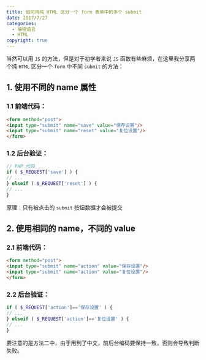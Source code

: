 ```yaml
---
title: 如何用纯 HTML 区分一个 form 表单中的多个 submit
date: 2017/7/27
categories:
  - 编程语言
  - HTML
copyright: true
---
```


当然可以用 `JS` 的方法，但是对于初学者来说 `JS` 函数有些麻烦，在这里我分享两个纯 `HTML` 区分一个 `form` 中不同 `submit` 的方法：

## 1. 使用不同的 name 属性

### 1.1 前端代码：

```html
<form method="post">
<input type="submit" name="save" value="保存设置"/>
<input type="submit" name="reset" value="复位设置"/>
</form>
```

### 1.2 后台验证：

```php
// PHP 代码
if ( $_REQUEST['save'] ) {
// ...
} elseif ( $_REQUEST['reset'] ) {
// ...
}
```

原理：只有被点击的 `submit` 按钮数据才会被提交

## 2. 使用相同的 name，不同的 value

### 2.1 前端代码：

```html
<form method="post">
<input type="submit" name="action" value="保存设置"/>
<input type="submit" name="action" value="复位设置"/>
</form>
```

### 2.2 后台验证：

```php
if ( $_REQUEST['action']=='保存设置' ) {
// ...
} elseif ( $_REQUEST['action']=='复位设置' ) {
// ...
}
```

要注意的是方法二中，由于用到了中文，前后台编码要保持一致，否则会导致判断失败。